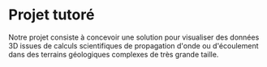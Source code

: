 # Projet tutoré

Notre projet  consiste à concevoir une solution pour  visualiser des données 3D issues de calculs scientifiques de propagation d'onde 
ou d'écoulement dans des terrains géologiques complexes de très grande taille.
